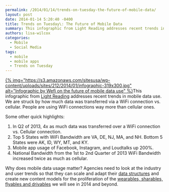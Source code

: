 ```yaml
---
permalink: /2014/01/14/trends-on-tuesday-the-future-of-mobile-data/
layout: post
date: 2014-01-14 5:20:40 -0400
title: Trends on Tuesday\: The Future of Mobile Data
summary: This infographic from Light Reading addresses recent trends in mobile data use. We are struck by how much data was transferred via a WiFi connection vs. cellular. People are using WiFi&nbsp;connections way more than cellular ones. Some other quick highlights\: In Q2 of
authors: lisa-wilcox
categories:
  - Mobile
  - Social Media
tags:
  - mobile
  - mobile apps
  - Trends on Tuesday
---
```


[{% img="https://s3.amazonaws.com/sitesusa/wp-content/uploads/sites/212/2014/01/infographic-319x300.jpg" alt="Infographic by Wefi on the future of mobile data use" %}](https://s3.amazonaws.com/sitesusa/wp-content/uploads/sites/212/2014/01/infographic.jpg)This infographic from [Light Reading](http://www.lightreading.com/document.asp?doc_id=705440) addresses recent trends in mobile data use. We are struck by how much data was transferred via a WiFi connection vs. cellular. People are using WiFi connections way more than cellular ones.

Some other quick highlights:

  1. In Q2 of 2013, 4x as much data was transferred over a WiFi connection vs. Cellular connection.
  2. Top 5 States with WiFi Bandwidth are VA, DE, NJ, MA, and NH. Bottom 5 States were AK, ID, WY, MT, and KY.
  3. Mobile app usage of Facebook, Instagram, and Loudtalks up 200%.
  4. National Bandwidth from the 1st to 2nd Quarter of 2013 WiFi Bandwidth increased twice as much as cellular.

Why does mobile data usage matter? Agencies need to look at the industry and user trends so that they can scale and adapt their [data structures](https://www.WHATEVER/2013/10/28/always-future-ready-the-benefits-of-open-content-models-and-structured-data-webinar/ "Always Future Ready: The Benefits of Open Content Models and Structured Data Webinar") and create new content models for the proliferation of the [wearables, sharables, flyables and drivables](https://www.WHATEVER/2013/06/05/mary-meekers-internet-trends-report-2/ "Mary Meeker’s Internet Trends Report") we will see in 2014 and beyond.